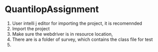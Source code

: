 # QuantilopAssignment


1. User intelli j editor for importing the project, it is recomennded
2. Import the project
3. Make sure the webdriver is in resource location,  
4. There are is a folder of survey, which contains the class file for test
5. 

